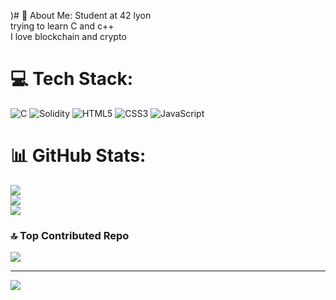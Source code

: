 )# 💫 About Me:
Student at 42 lyon<br>trying to learn C and c++<br>I love blockchain and crypto 


# 💻 Tech Stack:
![C](https://img.shields.io/badge/c-%2300599C.svg?style=for-the-badge&logo=c&logoColor=white) ![Solidity](https://img.shields.io/badge/Solidity-%23363636.svg?style=for-the-badge&logo=solidity&logoColor=white) ![HTML5](https://img.shields.io/badge/html5-%23E34F26.svg?style=for-the-badge&logo=html5&logoColor=white) ![CSS3](https://img.shields.io/badge/css3-%231572B6.svg?style=for-the-badge&logo=css3&logoColor=white) ![JavaScript](https://img.shields.io/badge/javascript-%23323330.svg?style=for-the-badge&logo=javascript&logoColor=%23F7DF1E)
# 📊 GitHub Stats:
![](https://github-readme-stats.vercel.app/api?username=antoine-bonin&theme=default&hide_border=false&include_all_commits=true&count_private=true)<br/>
![](https://github-readme-streak-stats.herokuapp.com/?user=antoine-bonin&theme=default&hide_border=false)<br/>
![](https://github-readme-stats.vercel.app/api/top-langs/?username=antoine-bonin&theme=default&hide_border=false&include_all_commits=true&count_private=true&layout=compact)

### 🔝 Top Contributed Repo
![](https://github-contributor-stats.vercel.app/api?username=antoine-bonin&limit=5&theme=default&combine_all_yearly_contributions=true)

---
[![](https://visitcount.itsvg.in/api?id=antoine-bonin&icon=0&color=0)](https://visitcount.itsvg.in)

<!-- Proudly created with GPRM ( https://gprm.itsvg.in ) -->

